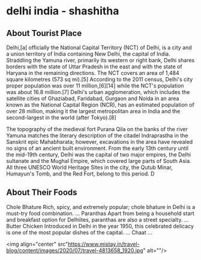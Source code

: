 # delhi india - shashitha

## About Tourist Place 
Delhi,[a] officially the National Capital Territory (NCT) of Delhi, is a city and a union territory of India containing New Delhi, the capital of India. Straddling the Yamuna river, primarily its western or right bank, Delhi shares borders with the state of Uttar Pradesh in the east and with the state of Haryana in the remaining directions. The NCT covers an area of 1,484 square kilometres (573 sq mi).[5] According to the 2011 census, Delhi's city proper population was over 11 million,[6][14] while the NCT's population was about 16.8 million.[7] Delhi's urban agglomeration, which includes the satellite cities of Ghaziabad, Faridabad, Gurgaon and Noida in an area known as the National Capital Region (NCR), has an estimated population of over 28 million, making it the largest metropolitan area in India and the second-largest in the world (after Tokyo).[8]

The topography of the medieval fort Purana Qila on the banks of the river Yamuna matches the literary description of the citadel Indraprastha in the Sanskrit epic Mahabharata; however, excavations in the area have revealed no signs of an ancient built environment. From the early 13th century until the mid-19th century, Delhi was the capital of two major empires, the Delhi sultanate and the Mughal Empire, which covered large parts of South Asia. All three UNESCO World Heritage Sites in the city, the Qutub Minar, Humayun's Tomb, and the Red Fort, belong to this period. D

## About Their Foods
Chole Bhature Rich, spicy, and extremely popular; chole bhature in Delhi is a must-try food combination. ...
Paranthas Apart from being a household start and breakfast option for Delhiites, paranthas are also a street specialty. ...
Butter Chicken Introduced in Delhi in the year 1950, this celebrated delicacy is one of the most popular dishes of the capital. ...
Chaat ...

<img align="center" src"https://www.mistay.in/travel-blog/content/images/2020/07/travel-4813658_1920.jpg" alt="<place-name>"/>

<!--Example: <img align="center" src="https://lotustours.in/assets/img/taj/photo-room-detail-1.jpg" alt="Taj Mahal"/> -->
